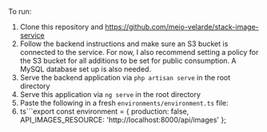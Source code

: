 To run: 
1. Clone this repository and https://github.com/meio-velarde/stack-image-service
2. Follow the backend instructions and make sure an S3 bucket is connected to the service. For now, I also recommend setting a policy for the S3 bucket for all additions to be set for public consumption. A MySQL database set up is also needed.
3. Serve the backend application via `php artisan serve` in the root directory
4. Serve this application via `ng serve` in the root directory 
5. Paste the following in a fresh `environments/environment.ts` file:
6. ts```export const environment = {
  production: false,
  API_IMAGES_RESOURCE: 'http://localhost:8000/api/images'
};
```
